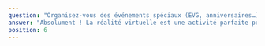 ```yaml
---
question: "Organisez-vous des événements spéciaux (EVG, anniversaires…) ?"
answer: "Absolument ! La réalité virtuelle est une activité parfaite pour un EVG, un EVJF, un anniversaire ou toute autre sortie de groupe à Douai. Nous pouvons personnaliser l'expérience pour rendre ce moment inoubliable. Profitez aussi de notre bar et de nos autres activités pour prolonger la fête. La tournée est offerte et le code TS20 est disponible !"
position: 6
---
```

